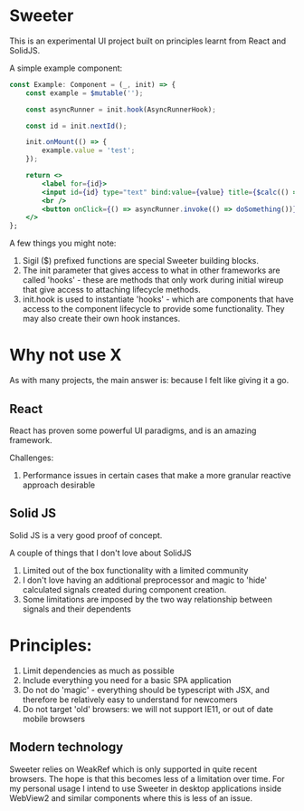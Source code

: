 
# Sweeter
This is an experimental UI project built on principles learnt from React and SolidJS.

A simple example component:
```jsx
const Example: Component = (_, init) => {
    const example = $mutable('');

    const asyncRunner = init.hook(AsyncRunnerHook);

    const id = init.nextId();

    init.onMount(() => {
        example.value = 'test';
    });

    return <>
        <label for={id}>
        <input id={id} type="text" bind:value={value} title={$calc(() => 'This is a title: ' + example.value)} />
        <br />
        <button onClick={() => asyncRunner.invoke(() => doSomething())}></button>
    </>
};
```

A few things you might note:
1. Sigil ($) prefixed functions are special Sweeter building blocks.
2. The init parameter that gives access to what in other frameworks are called 'hooks' - these are methods that only work during initial wireup that give access to attaching lifecycle methods.
3. init.hook is used to instantiate 'hooks' - which are components that have access to the component lifecycle to provide some functionality. They may also create their own hook instances.

# Why not use X
As with many projects, the main answer is: because I felt like giving it a go.

## React
React has proven some powerful UI paradigms, and is an amazing framework.

Challenges:
1. Performance issues in certain cases that make a more granular reactive approach desirable

## Solid JS
Solid JS is a very good proof of concept.

A couple of things that I don't love about SolidJS
1. Limited out of the box functionality with a limited community
2. I don't love having an additional preprocessor and magic to 'hide' calculated signals created during component creation.
3. Some limitations are imposed by the two way relationship between signals and their dependents

# Principles:
1. Limit dependencies as much as possible
2. Include everything you need for a basic SPA application
3. Do not do 'magic' - everything should be typescript with JSX, and therefore be relatively easy to understand for newcomers
4. Do not target 'old' browsers: we will not support IE11, or out of date mobile browsers

## Modern technology
Sweeter relies on WeakRef which is only supported in quite recent browsers. The hope is that this becomes less of a limitation over time. For my personal usage I intend to use Sweeter in desktop applications inside WebView2 and similar components where this is less of an issue.